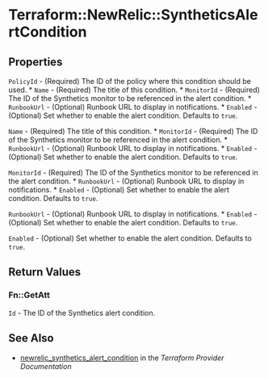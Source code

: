 # Terraform::NewRelic::SyntheticsAlertCondition



## Properties

`PolicyId` - (Required) The ID of the policy where this condition should be used. * `Name` - (Required) The title of this condition. * `MonitorId` - (Required) The ID of the Synthetics monitor to be referenced in the alert condition. * `RunbookUrl` - (Optional) Runbook URL to display in notifications. * `Enabled` - (Optional) Set whether to enable the alert condition. Defaults to `true`.

`Name` - (Required) The title of this condition. * `MonitorId` - (Required) The ID of the Synthetics monitor to be referenced in the alert condition. * `RunbookUrl` - (Optional) Runbook URL to display in notifications. * `Enabled` - (Optional) Set whether to enable the alert condition. Defaults to `true`.

`MonitorId` - (Required) The ID of the Synthetics monitor to be referenced in the alert condition. * `RunbookUrl` - (Optional) Runbook URL to display in notifications. * `Enabled` - (Optional) Set whether to enable the alert condition. Defaults to `true`.

`RunbookUrl` - (Optional) Runbook URL to display in notifications. * `Enabled` - (Optional) Set whether to enable the alert condition. Defaults to `true`.

`Enabled` - (Optional) Set whether to enable the alert condition. Defaults to `true`.


## Return Values

### Fn::GetAtt

`Id` - The ID of the Synthetics alert condition.

## See Also

* [newrelic_synthetics_alert_condition](https://www.terraform.io/docs/providers/newrelic/r/synthetics_alert_condition.html) in the _Terraform Provider Documentation_